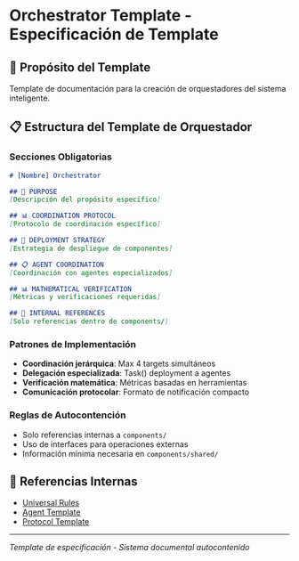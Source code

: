 # Orchestrator Template - Especificación de Template

## 🎯 Propósito del Template

Template de documentación para la creación de orquestadores del sistema inteligente.

## 📋 Estructura del Template de Orquestador

### Secciones Obligatorias

```markdown
# [Nombre] Orchestrator

## 🎯 PURPOSE
[Descripción del propósito específico]

## 📊 COORDINATION PROTOCOL
[Protocolo de coordinación específico]

## 🚀 DEPLOYMENT STRATEGY
[Estrategia de despliegue de componentes]

## 📋 AGENT COORDINATION
[Coordinación con agentes especializados]

## 📊 MATHEMATICAL VERIFICATION
[Métricas y verificaciones requeridas]

## 🔗 INTERNAL REFERENCES
[Solo referencias dentro de components/]
```

### Patrones de Implementación

- **Coordinación jerárquica**: Max 4 targets simultáneos
- **Delegación especializada**: Task() deployment a agentes
- **Verificación matemática**: Métricas basadas en herramientas
- **Comunicación protocolar**: Formato de notificación compacto

### Reglas de Autocontención

- Solo referencias internas a `components/`
- Uso de interfaces para operaciones externas
- Información mínima necesaria en `components/shared/`

## 🔗 Referencias Internas

- [Universal Rules](../../protocols/orchestration/universal-rules.md)
- [Agent Template](./agent.md)
- [Protocol Template](./protocol.md)

---

*Template de especificación - Sistema documental autocontenido*